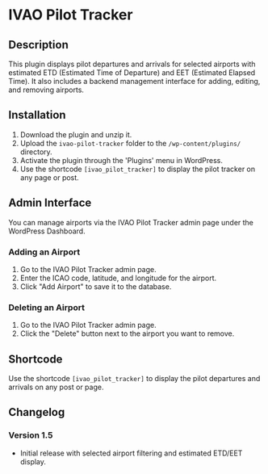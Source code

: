 # IVAO Pilot Tracker

## Description

This plugin displays pilot departures and arrivals for selected airports with estimated ETD (Estimated Time of Departure) and EET (Estimated Elapsed Time). It also includes a backend management interface for adding, editing, and removing airports.

## Installation

1. Download the plugin and unzip it.
2. Upload the `ivao-pilot-tracker` folder to the `/wp-content/plugins/` directory.
3. Activate the plugin through the 'Plugins' menu in WordPress.
4. Use the shortcode `[ivao_pilot_tracker]` to display the pilot tracker on any page or post.

## Admin Interface

You can manage airports via the IVAO Pilot Tracker admin page under the WordPress Dashboard.

### Adding an Airport

1. Go to the IVAO Pilot Tracker admin page.
2. Enter the ICAO code, latitude, and longitude for the airport.
3. Click "Add Airport" to save it to the database.

### Deleting an Airport

1. Go to the IVAO Pilot Tracker admin page.
2. Click the "Delete" button next to the airport you want to remove.

## Shortcode

Use the shortcode `[ivao_pilot_tracker]` to display the pilot departures and arrivals on any post or page.

## Changelog

### Version 1.5
- Initial release with selected airport filtering and estimated ETD/EET display.
